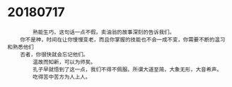 # 20180717
			熟能生巧，这句话一点不假。卖油翁的故事深刻的告诉我们。
		你不是神，时间在让你慢慢变老，而且你掌握的技能也不会一成不变，你需要不断的温习和熟悉他们
		否者，你很快就会忘记他们。
			温故而知新，可以为师矣。
			孔子早就悟到了这一点，我们不得不佩服。所谓大道至简，大象无形，大音希声。
			吃得苦中苦方为人上人。
		